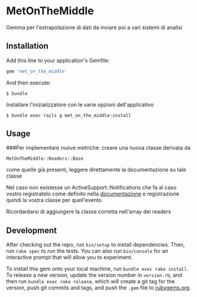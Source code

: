 # MetOnTheMiddle

Gemma per l'estrapolazione di dati da inviare poi a vari 
sistemi di analisi

## Installation

Add this line to your application's Gemfile:

```ruby
gem 'met_on_the_middle'
```

And then execute:

    $ bundle
    
Installare l'inizializzatore con le varie opzioni dell'applicativo

    $ bundle exec rails g met_on_the_middle:install
      


## Usage

###Per implementare nuove metriche:
creare una nuova classe derivata da

    MetOnTheMiddle::Readers::Base
    
come quelle già presenti, leggere direttamente la documentazione 
su tale classe

Nel caso non esistesse un ActiveSupport::Notifications che fa al caso vostro
registratelo come definito nella 
[documentazione](http://guides.rubyonrails.org/active_support_instrumentation.html)
 e registrazione quindi la vostra classe per quell'evento
 
Ricordardarsi di aggiungere la classe corretta nell'array dei readers

## Development

After checking out the repo, run `bin/setup` to install dependencies. Then, run `rake spec` to run the tests. You can also run `bin/console` for an interactive prompt that will allow you to experiment.

To install this gem onto your local machine, run `bundle exec rake install`. To release a new version, update the version number in `version.rb`, and then run `bundle exec rake release`, which will create a git tag for the version, push git commits and tags, and push the `.gem` file to [rubygems.org](https://rubygems.org).


